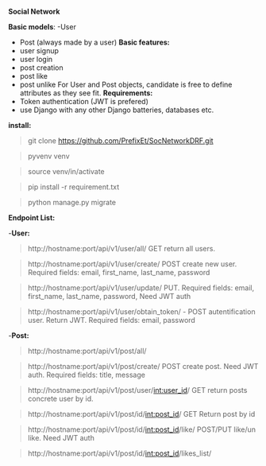 **Social Network**

**Basic models**:
-User
- Post (always made by a user)
**Basic features:**
- user signup
- user login
- post creation
- post like
- post unlike
For User and Post objects, candidate is free to define attributes as they see fit.
**Requirements:**
- Token authentication (JWT is prefered)
- use Django with any other Django batteries, databases etc.


**install:**

>git clone https://github.com/PrefixEt/SocNetworkDRF.git

>pyvenv venv

>source venv/in/activate

>pip install -r requirement.txt

>python manage.py migrate





**Endpoint List:**

-**User:**

> http://hostname:port/api/v1/user/all/  GET return all users.
 
>http://hostname:port/api/v1/user/create/  POST create new user. Required fields: email, first_name, last_name, password 

>http://hostname:port/api/v1/user/update/ PUT. Required fields: email, first_name, last_name, password, Need JWT auth

> http://hostname:port/api/v1/user/obtain_token/ - POST autentification user. Return JWT. Required fields: email, password

-**Post:**

>http://hostname:port/api/v1/post/all/

>http://hostname:port/api/v1/post/create/ POST create post. Need JWT auth. Required fields: title, message

>http://hostname:port/api/v1/post/user/<int:user_id>/ GET return posts concrete user by id. 

>http://hostname:port/api/v1/post/id/<int:post_id>/ GET Return post by id

>http://hostname:port/api/v1/post/id/<int:post_id>/like/ POST/PUT like/un like. Need JWT auth

>http://hostname:port/api/v1/post/id/<int:post_id>/likes_list/
